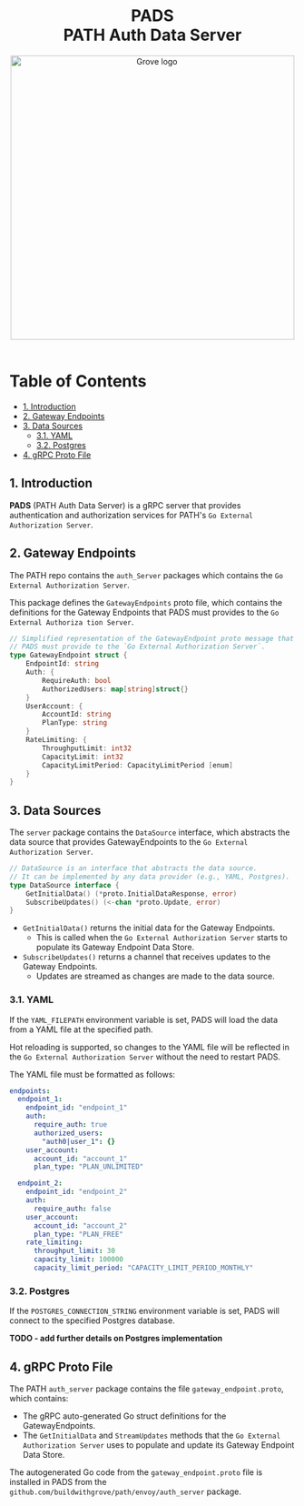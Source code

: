 <div align="center">
<h1>PADS<br/>PATH Auth Data Server</h1>
<img src="https://storage.googleapis.com/grove-brand-assets/Presskit/Logo%20Joined-2.png" alt="Grove logo" width="500"/>

</div>
<br/>

# Table of Contents <!-- omit in toc -->

- [1. Introduction](#1-introduction)
- [2. Gateway Endpoints](#2-gateway-endpoints)
- [3. Data Sources](#3-data-sources)
  - [3.1. YAML](#31-yaml)
  - [3.2. Postgres](#32-postgres)
- [4. gRPC Proto File](#4-grpc-proto-file)

## 1. Introduction

**PADS** (PATH Auth Data Server) is a gRPC server that provides authentication and authorization services for PATH's `Go External Authorization Server`.

## 2. Gateway Endpoints

The PATH repo contains the `auth_Server` packages which contains the `Go External Authorization Server`.

This package defines the `GatewayEndpoints` proto file, which contains the definitions for the Gateway Endpoints that PADS must provides to the `Go External Authoriza tion Server`.

```go
// Simplified representation of the GatewayEndpoint proto message that 
// PADS must provide to the `Go External Authorization Server`.
type GatewayEndpoint struct {
    EndpointId: string
    Auth: {
        RequireAuth: bool
        AuthorizedUsers: map[string]struct{}
    }
    UserAccount: {
        AccountId: string
        PlanType: string
    }
    RateLimiting: {
        ThroughputLimit: int32
        CapacityLimit: int32
        CapacityLimitPeriod: CapacityLimitPeriod [enum]
    }
}
```

## 3. Data Sources

The `server` package contains the `DataSource` interface, which abstracts the data source that provides GatewayEndpoints to the `Go External Authorization Server`.

```go
// DataSource is an interface that abstracts the data source.
// It can be implemented by any data provider (e.g., YAML, Postgres).
type DataSource interface {
	GetInitialData() (*proto.InitialDataResponse, error)
	SubscribeUpdates() (<-chan *proto.Update, error)
}
```

- `GetInitialData()` returns the initial data for the Gateway Endpoints.
  - This is called when the `Go External Authorization Server` starts to populate its Gateway Endpoint Data Store.
- `SubscribeUpdates()` returns a channel that receives updates to the Gateway Endpoints.
  - Updates are streamed as changes are made to the data source.

### 3.1. YAML

If the `YAML_FILEPATH` environment variable is set, PADS will load the data from a YAML file at the specified path.

Hot reloading is supported, so changes to the YAML file will be reflected in the `Go External Authorization Server` without the need to restart PADS.

The YAML file must be formatted as follows:

```yaml
endpoints:
  endpoint_1:
    endpoint_id: "endpoint_1"
    auth:
      require_auth: true
      authorized_users:
        "auth0|user_1": {}
    user_account:
      account_id: "account_1"
      plan_type: "PLAN_UNLIMITED"

  endpoint_2:
    endpoint_id: "endpoint_2"
    auth:
      require_auth: false
    user_account:
      account_id: "account_2"
      plan_type: "PLAN_FREE"
    rate_limiting:
      throughput_limit: 30
      capacity_limit: 100000
      capacity_limit_period: "CAPACITY_LIMIT_PERIOD_MONTHLY"
```

### 3.2. Postgres

If the `POSTGRES_CONNECTION_STRING` environment variable is set, PADS will connect to the specified Postgres database.

**TODO - add further details on Postgres implementation**

## 4. gRPC Proto File

The PATH `auth_server` package contains the file `gateway_endpoint.proto`, which contains:
- The gRPC auto-generated Go struct definitions for the GatewayEndpoints.
- The `GetInitialData` and `StreamUpdates` methods that the `Go External Authorization Server` uses to populate and update its Gateway Endpoint Data Store.

The autogenerated Go code from the `gateway_endpoint.proto` file is installed in PADS from the `github.com/buildwithgrove/path/envoy/auth_server` package.